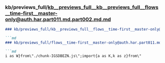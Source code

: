 ### kb/previews_full/kb__previews_full__kb__previews_full__flows__time-first__master-only@auth.har.part011.md.part002.md.md

```md
### kb/previews_full/kb__previews_full__flows__time-first__master-only@auth.har.part011.md.part002.md

```md
### kb/previews_full/flows__time-first__master-only@auth.har.part011.md (part 002)

```md
i as W}from\"./chunk-IGSDBEZN.js\";import{a as K,k as z}from\"
```

```

```

```
